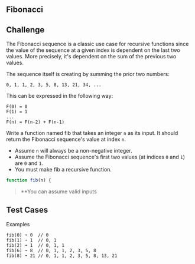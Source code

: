 Fibonacci
---

## Challenge

The Fibonacci sequence is a classic use case for recursive functions since the value of the sequence at a given index is dependent on the last two values. More precisely, it's dependent on the sum of the previous two values.

The sequence itself is creating by summing the prior two numbers:

```
0, 1, 1, 2, 3, 5, 8, 13, 21, 34, ...
```

This can be expressed in the following way:

```
F(0) = 0
F(1) = 1
...
F(n) = F(n-2) + F(n-1)
```

Write a function named fib that takes an integer `n` as its input. It should return the Fibonacci sequence's value at index `n`.

- Assume `n` will always be a non-negative integer.
- Assume the Fibonacci sequence's first two values (at indices `0` and `1`) are `0` and `1`.
- You must make fib a recursive function.

```js
function fib(n) {
```

> **You can assume valid inputs

## Test Cases

Examples

```
fib(0) ➞ 0  // 0
fib(1) ➞ 1  // 0, 1
fib(2) ➞ 1  // 0, 1, 1
fib(6) ➞ 8  // 0, 1, 1, 2, 3, 5, 8
fib(8) ➞ 21 // 0, 1, 1, 2, 3, 5, 8, 13, 21
```
